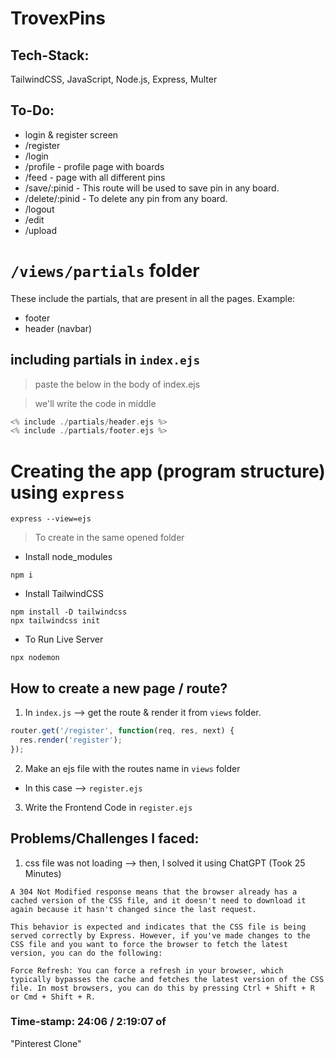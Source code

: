 # TrovexPins

## Tech-Stack:
TailwindCSS, JavaScript, Node.js, Express, Multer

## To-Do:

- login & register screen
- /register
- /login
- /profile - profile page with boards
- /feed - page with all different pins
- /save/:pinid - This route will be used to save pin in any board.
- /delete/:pinid - To delete any pin from any board.
- /logout
- /edit
- /upload

# `/views/partials` folder

These include the partials, that are present in all the pages. Example:
- footer
- header (navbar)

## including partials in `index.ejs`

> paste the below in the body of index.ejs

> we'll write the code in middle
```h
<% include ./partials/header.ejs %>
<% include ./partials/footer.ejs %>
```

# Creating the app (program structure) using `express`

```shell
express --view=ejs
```
> To create in the same opened folder

- Install node_modules

```shell
npm i
```

- Install TailwindCSS

```shell
npm install -D tailwindcss
npx tailwindcss init
```

- To Run Live Server

```shell
npx nodemon
```

## How to create a new page / route?

1. In `index.js` --> get the route & render it from `views` folder.

```js
router.get('/register', function(req, res, next) {
  res.render('register');
});
```

2. Make an ejs file with the routes name in `views` folder

- In this case --> `register.ejs`

3. Write the Frontend Code in `register.ejs`


## Problems/Challenges I faced:

1. css file was not loading --> then, I solved it using ChatGPT (Took 25 Minutes)
```shell
A 304 Not Modified response means that the browser already has a cached version of the CSS file, and it doesn't need to download it again because it hasn't changed since the last request.

This behavior is expected and indicates that the CSS file is being served correctly by Express. However, if you've made changes to the CSS file and you want to force the browser to fetch the latest version, you can do the following:

Force Refresh: You can force a refresh in your browser, which typically bypasses the cache and fetches the latest version of the CSS file. In most browsers, you can do this by pressing Ctrl + Shift + R or Cmd + Shift + R.
```

### Time-stamp: 24:06 / 2:19:07 of 
"Pinterest Clone"